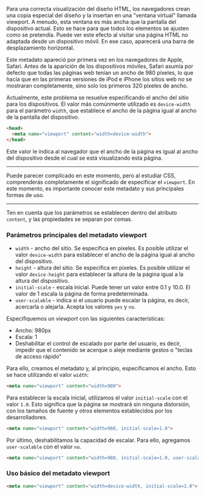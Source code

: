 
Para una correcta visualización del diseño HTML, los navegadores crean una copia especial del diseño y la insertan en una "ventana virtual" llamada viewport. A menudo, esta ventana es más ancha que la pantalla del dispositivo actual. Esto se hace para que todos los elementos se ajusten como se pretendía. Puede ver este efecto al visitar una página HTML no adaptada desde un dispositivo móvil. En ese caso, aparecerá una barra de desplazamiento horizontal.

Este metadato apareció por primera vez en los navegadores de Apple, Safari. Antes de la aparición de los dispositivos móviles, Safari asumía por defecto que todas las páginas web tenían un ancho de 980 píxeles, lo que hacía que en las primeras versiones de iPod e iPhone los sitios web no se mostraran completamente, sino solo los primeros 320 píxeles de ancho.

Actualmente, este problema se resuelve especificando el ancho del sitio para los dispositivos. El valor más comúnmente utilizado es `device-width` para el parámetro `width`, que establece el ancho de la página igual al ancho de la pantalla del dispositivo.

```html
<head>
  <meta name="viewport" content="width=device-width">
</head>
```

Este valor le indica al navegador que el ancho de la página es igual al ancho del dispositivo desde el cual se está visualizando esta página.

---

Puede parecer complicado en este momento, pero al estudiar CSS, comprenderás completamente el significado de especificar el `viewport`. En este momento, es importante conocer este metadato y sus principales formas de uso.

---

Ten en cuenta que los parámetros se establecen dentro del atributo `content`, y las propiedades se separan por comas.

### Parámetros principales del metadato viewport

* `width` - ancho del sitio. Se especifica en píxeles. Es posible utilizar el valor `device-width` para establecer el ancho de la página igual al ancho del dispositivo.
* `height` - altura del sitio. Se especifica en píxeles. Es posible utilizar el valor `device-height` para establecer la altura de la página igual a la altura del dispositivo.
* `initial-scale` - escala inicial. Puede tener un valor entre 0.1 y 10.0. El valor de 1 escala la página de forma predeterminada.
* `user-scalable` - indica si el usuario puede escalar la página, es decir, acercarla o alejarla. Acepta los valores `yes` y `no`.

Especifiquemos un _viewport_ con las siguientes características:

* Ancho: 980px
* Escala: 1
* Deshabilitar el control de escalado por parte del usuario, es decir, impedir que el contenido se acerque o aleje mediante gestos o "teclas de acceso rápido"

Para ello, creamos el metadato y, al principio, especificamos el ancho. Esto se hace utilizando el valor `width`:

```html
<meta name="viewport" content="width=980">
```

Para establecer la escala inicial, utilizamos el valor `initial-scale` con el valor `1.0`. Esto significa que la página se mostrará sin ninguna distorsión, con los tamaños de fuente y otros elementos establecidos por los desarrolladores.

```html
<meta name="viewport" content="width=980, initial-scale=1.0">
```

Por último, deshabilitamos la capacidad de escalar. Para ello, agregamos `user-scalable` con el valor `no`.

```html
<meta name="viewport" content="width=980, initial-scale=1.0, user-scalable=no">
```

### Uso básico del metadato viewport

```html
<meta name="viewport" content="width=device-width, initial-scale=1.0">
```
